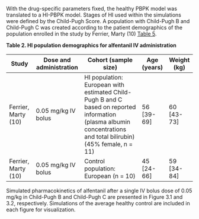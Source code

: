 With the drug-specific parameters fixed, the healthy PBPK model was translated to a HI-PBPK model. Stages of HI used within the simulations were defined by the Child-Pugh Score. A population with Child-Pugh B and Child-Pugh C was created according to the patient demographics of the population enrolled in the study by Ferrier, Marty (10) [Table 5](#table_5).

**Table 2. HI population demographics for alfentanil IV administration** <a id="table_5">

| **Study** | **Dose and administration** | **Cohort (sample size)** | **Age (years)** | **Weight (kg)** |
|--|--|--|--|--|
| Ferrier, Marty (10) | 0.05 mg/kg IV bolus	| HI population: European with estimated Child-Pugh B and C based on reported information (plasma albumin concentrations and total bilirubin)   (45% female, n = 11) | 	56 [39-69]	| 60 [43-73] | 
|Ferrier, Marty (10) | 0.05 mg/kg IV bolus | Control population: European (n = 10)	| 45 [24-66] | 59 [34-84] |


Simulated pharmacokinetics of alfentanil after a single IV bolus dose of 0.05 mg/kg in Child-Pugh B and Child-Pugh C are presented in Figure 3.1 and 3.2, respectively. Simulations of the average healthy control are included in each figure for visualization. 